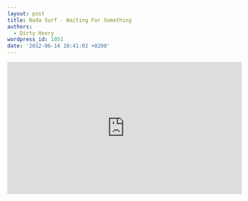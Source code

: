 ```yaml
---
layout: post
title: Nada Surf - Waiting For Something
authors:
  - Dirty Henry
wordpress_id: 1051
date: '2012-06-14 10:41:02 +0200'
---
```

<iframe width="540" height="304" src="http://www.youtube.com/embed/10oh5Knqixo" frameborder="0" allowfullscreen></iframe>
